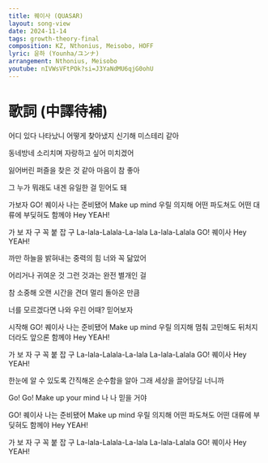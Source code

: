 ```yaml
---
title: 퀘이사 (QUASAR)
layout: song-view
date: 2024-11-14
tags: growth-theory-final
composition: KZ, Nthonius, Meisobo, HOFF
lyric: 윤하 (Younha/ユンナ)
arrangement: Nthonius, Meisobo
youtube: nIVWsVFtPOk?si=J3YaNdMU6qjG0ohU
---
```


# 歌詞 (中譯待補)

어디 있다 나타났니
어떻게 찾아냈지
신기해 미스테리 같아

동네방네 소리치며
자랑하고 싶어 미치겠어

잃어버린 퍼즐을
찾은 것 같아
마음이 참 좋아

그 누가 뭐래도
내겐 유일한 걸
믿어도 돼

가보자 GO! 퀘이사
나는 준비됐어
Make up mind
우릴 의지해
어떤 파도쳐도
어떤 대류에 부딪혀도
함께야 Hey YEAH!

가 보 자 구
꼭 붙 잡 구
La-lala-Lalala-La-lala
La-lala-Lalala
GO! 퀘이사 Hey YEAH!

까만 하늘을 밝혀내는
중력의 힘
너와 꼭 닮았어

어리거나 귀여운 것
그런 것과는 완전 별개인 걸

참 소중해
오랜 시간을 견뎌
멀리 돌아온 만큼

너를 모르겠다면
나와 우린 어때?
믿어보자

시작해 GO! 퀘이사
나는 준비됐어
Make up mind
우릴 의지해
멈춰 고민해도
뒤처지더라도 앞으론
함께야 Hey YEAH!

가 보 자 구
꼭 붙 잡 구
La-lala-Lalala-La-lala
La-lala-Lalala
GO! 퀘이사 Hey YEAH!

한눈에 알 수 있도록
간직해온 순수함을 알아
그래 세상을 끌어당길 너니까

Go! Go!
Make up your mind
나 나
믿을 거야

GO! 퀘이사
나는 준비됐어
Make up mind
우릴 의지해
어떤 파도쳐도
어떤 대류에 부딪혀도
함께야 Hey YEAH!

가 보 자 구
꼭 붙 잡 구
La-lala-Lalala-La-lala
La-lala-Lalala
GO! 퀘이사 Hey YEAH!

